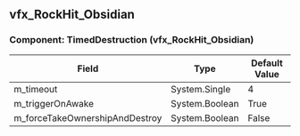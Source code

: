 ## vfx_RockHit_Obsidian

### Component: TimedDestruction (vfx_RockHit_Obsidian)

|Field|Type|Default Value|
|---|---|---|
|m_timeout|System.Single|4|
|m_triggerOnAwake|System.Boolean|True|
|m_forceTakeOwnershipAndDestroy|System.Boolean|False|


